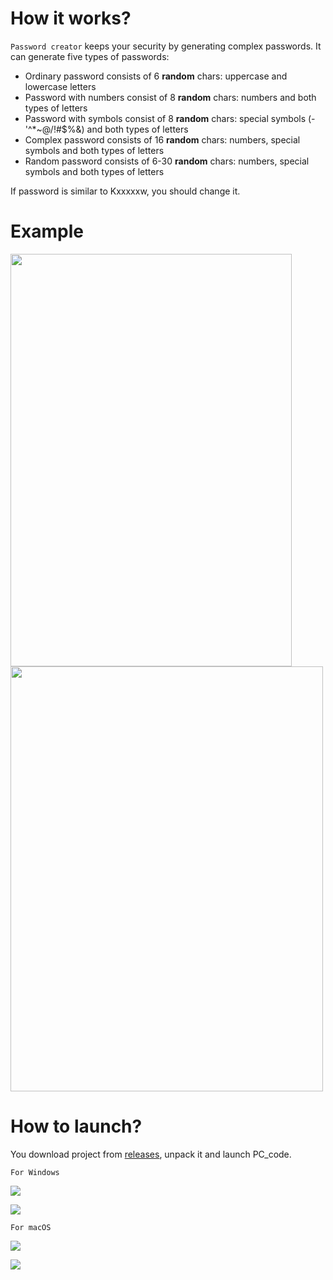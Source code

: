 # How it works?

```Password creator``` keeps your security by generating complex passwords. It can generate five types of passwords:

-	Ordinary password consists of 6 **random** chars: uppercase and lowercase letters
-	Password with numbers consist of 8 **random** chars: numbers and both types of letters
-	Password with symbols consist of 8 **random** chars: special symbols (-'^*~@/!#$%&) and both types of letters
-	Complex password consists of 16 **random** chars: numbers, special symbols and both types of letters
-	Random password consists of 6-30 **random** chars: numbers, special symbols and both types of letters

If password is similar to Kxxxxxw, you should change it.

# Example

<img src="https://github.com/ddoo5/PC/blob/documentation/photos/example1.png" width="450" height="660"><img src="https://github.com/ddoo5/PC/blob/documentation/photos/example2.png" width="500" height="680">


# How to launch?

You download project from [releases]( https://github.com/ddoo5/PC/releases), unpack it and launch PC_code.

```For Windows```

![]( https://github.com/ddoo5/PC/blob/documentation/photos/path_windows1.png)

![]( https://github.com/ddoo5/PC/blob/documentation/photos/path_windows2.png)

```For macOS```

![]( https://github.com/ddoo5/PC/blob/documentation/photos/path1.png)

![]( https://github.com/ddoo5/PC/blob/documentation/photos/path2.png)
